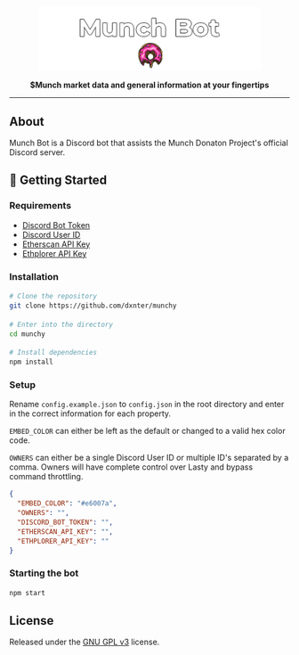 <div align="center">
  <p>
    <img src="assets/images/README_banner.png" raw=true width="400" alt="Munch Bot Banner">
  </p>
  <strong>$Munch market data and general information at your fingertips</strong>
</div>
<hr />

## About

Munch Bot is a Discord bot that assists the Munch Donaton Project's official Discord server.

## 🚀 Getting Started

### Requirements

- [Discord Bot Token](https://github.com/reactiflux/discord-irc/wiki/Creating-a-discord-bot-&-getting-a-token)
- [Discord User ID](https://support.discord.com/hc/en-us/articles/206346498-Where-can-I-find-my-User-Server-Message-ID-)
- [Etherscan API Key](https://info.etherscan.com/api-keys/)
- [Ethplorer API Key](https://github.com/EverexIO/Ethplorer/wiki/Ethplorer-API)

### Installation

```bash
# Clone the repository
git clone https://github.com/dxnter/munchy

# Enter into the directory
cd munchy

# Install dependencies
npm install
```

### Setup

Rename `config.example.json` to `config.json` in the root directory and enter in the correct information for each property.

`EMBED_COLOR` can either be left as the default or changed to a valid hex color code.

`OWNERS` can either be a single Discord User ID or multiple ID's separated by a comma. Owners will have complete control over Lasty and bypass command throttling.

```json
{
  "EMBED_COLOR": "#e6007a",
  "OWNERS": "",
  "DISCORD_BOT_TOKEN": "",
  "ETHERSCAN_API_KEY": "",
  "ETHPLORER_API_KEY": ""
}
```

### Starting the bot

```bash
npm start
```

## License

Released under the [GNU GPL v3](https://www.gnu.org/licenses/gpl-3.0.en.html) license.
